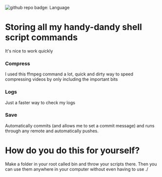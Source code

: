 ![github repo badge: Language](https://img.shields.io/badge/Language-Bash-181717?color=green)  
# Storing all my handy-dandy shell script commands

It's nice to work quickly

### Compress

I used this ffmpeg command a lot, quick and dirty way to speed compressing videos by only including the important bits

### Logs

Just a faster way to check my logs

### Save

Automatically commits (and allows me to set a commit message) and runs through any remote and automatically pushes.

# How do you do this for yourself?
Make a folder in your root called bin and throw your scripts there. Then you can use them anywhere in your computer without even having to use ./ 
